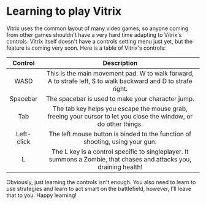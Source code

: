 # Learning to play Vitrix

Vitrix uses the common layout of many video games, so anyone coming from other games shouldn't have a very hard time adapting to Vitrix's controls.
Vitrix itself doesn't have a controls setting menu just yet, but the feature is coming very soon. Here is a table of Vitrix's controls:


| **Control** |                                                  **Description**                                                   |
|:-----------:|:------------------------------------------------------------------------------------------------------------------:|
| WASD        | This is the main movement pad. W to walk forward, A to strafe left, S to walk backward and D to  strafe right.     |
| Spacebar    | The spacebar is used to make your character jump.                                                                  |
| Tab         | The tab key helps you escape the mouse grab, freeing your cursor to let you close the window, or do other things.  |
| Left-click  | The left mouse button is binded to the function of shooting, using your gun.                                       |
| L           | The L key is a control specific to singleplayer. It summons a Zombie, that chases and attacks you, draining health!|

Obviously, just learning the controls isn't enough. You also need to learn to use strategies and learn to act smart on the battlefield, however,
I'll leave that to you. Happy learning!
